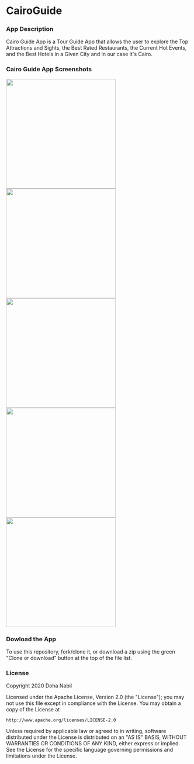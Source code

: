 # CairoGuide

### App Description

Cairo Guide App is a Tour Guide App that allows the user to explore the Top Attractions and Sights, the Best Rated Restaurants, 
the Current Hot Events, and the Best Hotels in a Given City and in our case it's Cairo. 

### Cairo Guide App Screenshots

<img src="https://media.giphy.com/media/W3CRH6Lx4DVgsBCiKG/giphy.gif" width="300"> <img src="https://media.giphy.com/media/gczSj5e1VPnOOxrBqg/giphy.gif" width="300">
 <img src="https://media.giphy.com/media/jsGzFZqsRQsnOpXPbq/giphy.gif" width="300"> <img src="https://media.giphy.com/media/U3y0krfcpIs9DXQwch/giphy.gif" width="300"> 
 <img src="https://media.giphy.com/media/jsGzFZqsRQsnOpXPbq/giphy.gif" width="300">

### Dowload the App
To use this repository, fork/clone it, or download a zip using the green "Clone or download" button at the top of the file list. 

### License

Copyright 2020 Doha Nabil

Licensed under the Apache License, Version 2.0 (the "License");
you may not use this file except in compliance with the License.
You may obtain a copy of the License at

    http://www.apache.org/licenses/LICENSE-2.0

Unless required by applicable law or agreed to in writing, software
distributed under the License is distributed on an "AS IS" BASIS,
WITHOUT WARRANTIES OR CONDITIONS OF ANY KIND, either express or implied.
See the License for the specific language governing permissions and
limitations under the License.
